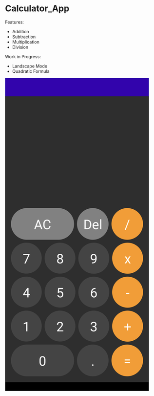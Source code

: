 # Calculator_App
Features: 
- Addition
- Subtraction
- Multiplication 
- Division

Work in Progress:
- Landscape Mode
- Quadratic Formula

![device](./ProjectImages/device.png)

